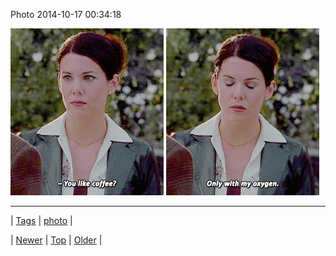 <!--
title: Photo 2014-10-17 00
date: 2020-06-28T15:27:00.031Z
tags: photo
-->


Photo 2014-10-17 00:34:18

![](100200065729-0.gif)
![](100200065729-1.gif)

<!--BOTTOM-POST-NAVIGATION-->
---

| [Tags](tags.md) | [photo](tag-photo.md) |

| [Newer](100199739749.md) | [Top](index.md) | [Older](100224661984.md) |